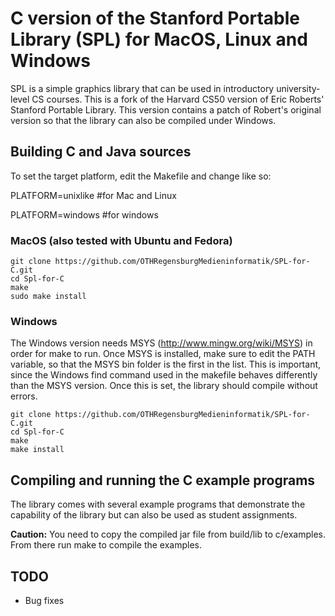 # C version of the Stanford Portable Library (SPL) for MacOS, Linux and Windows

SPL is a simple graphics library that can be used in introductory university-level CS courses.
This is a fork of the Harvard CS50 version of Eric Roberts' Stanford Portable Library. This version contains a patch of Robert's original version so that the library can also be compiled under Windows.

## Building C and Java sources
To set the target platform, edit the Makefile and change like so:

PLATFORM=unixlike #for Mac and Linux

PLATFORM=windows #for windows

### MacOS (also tested with Ubuntu and Fedora)

    git clone https://github.com/OTHRegensburgMedieninformatik/SPL-for-C.git
    cd Spl-for-C
    make
    sudo make install

### Windows

The Windows version needs MSYS (http://www.mingw.org/wiki/MSYS) in order for make to run. Once MSYS is installed, make sure to edit the PATH variable, so that the MSYS bin folder is the first in the list. This is important, since the Windows find command used in the makefile behaves differently than the MSYS version. Once this is set, the library should compile without errors.
    
    git clone https://github.com/OTHRegensburgMedieninformatik/SPL-for-C.git
    cd Spl-for-C
    make
    make install

## Compiling and running the C example programs
The library comes with several example programs that demonstrate the capability of the library but can also be used as student assignments.

**Caution:** You need to copy the compiled jar file from build/lib to c/examples.
From there run make to compile the examples.

## TODO

* Bug fixes

